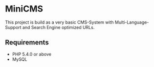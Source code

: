 MiniCMS
=======

This project is build as a very basic CMS-System 
with Multi-Language-Support and Search Engine optimized URLs.

Requirements
------------
* PHP 5.4.0 or above
* MySQL

